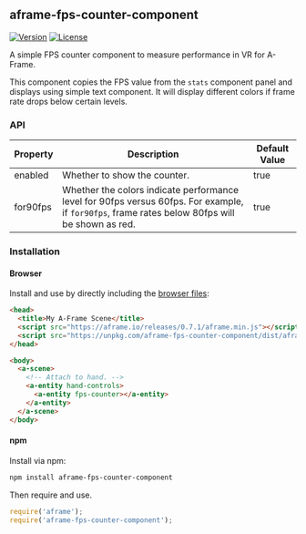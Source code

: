 ## aframe-fps-counter-component

[![Version](http://img.shields.io/npm/v/aframe-fps-counter-component.svg?style=flat-square)](https://npmjs.org/package/aframe-fps-counter-component)
[![License](http://img.shields.io/npm/l/aframe-fps-counter-component.svg?style=flat-square)](https://npmjs.org/package/aframe-fps-counter-component)

A simple FPS counter component to measure performance in VR for A-Frame.

This component copies the FPS value from the `stats` component panel and
displays using simple text component. It will display different colors if frame
rate drops below certain levels.

### API

| Property | Description                                                           | Default Value |
| -------- | -----------                                                           | ------------- |
| enabled  | Whether to show the counter.                                          | true          |
| for90fps | Whether the colors indicate performance level for 90fps versus 60fps. For example, if `for90fps`, frame rates below 80fps will be shown as red. | true          |

### Installation

#### Browser

Install and use by directly including the [browser files](dist):

```html
<head>
  <title>My A-Frame Scene</title>
  <script src="https://aframe.io/releases/0.7.1/aframe.min.js"></script>
  <script src="https://unpkg.com/aframe-fps-counter-component/dist/aframe-fps-counter-component.min.js"></script>
</head>

<body>
  <a-scene>
    <!-- Attach to hand. -->
    <a-entity hand-controls>
      <a-entity fps-counter></a-entity>
    </a-entity>
  </a-scene>
</body>
```

#### npm

Install via npm:

```bash
npm install aframe-fps-counter-component
```

Then require and use.

```js
require('aframe');
require('aframe-fps-counter-component');
```

